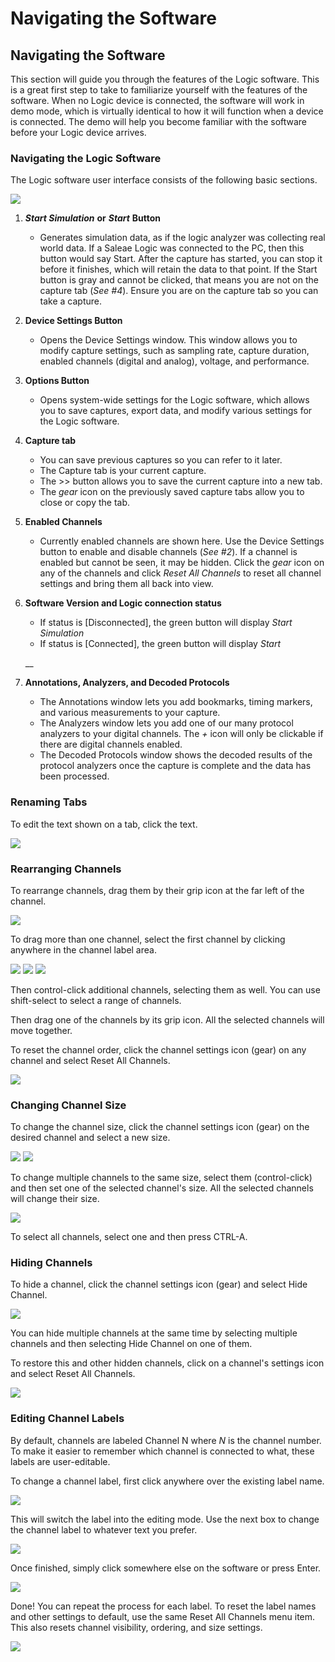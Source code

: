 # Navigating the Software

## Navigating the Software

This section will guide you through the features of the Logic software. This is a great first step to take to familiarize yourself with the features of the software. When no Logic device is connected, the software will work in demo mode, which is virtually identical to how it will function when a device is connected. The demo will help you become familiar with the software before your Logic device arrives.

### **Navigating the Logic Software**

The Logic software user interface consists of the following basic sections.

![](https://trello-attachments.s3.amazonaws.com/55f0ad9685db3c82f0f3aeba/5ae1f9f79107b39ac226e523/e3f9f9eecf3dc8bcd61877c8b37c6998/sw-UI.png)

1. _**Start Simulation**_ **or** _**Start**_ **Button** 

   * Generates simulation data, as if the logic analyzer was collecting real world data. If a Saleae Logic was connected to the PC, then this button would say Start. After the capture has started, you can stop it before it finishes, which will retain the data to that point. If the Start button is gray and cannot be clicked, that means you are not on the capture tab \(_See \#4_\). Ensure you are on the capture tab so you can take a capture.

2. **Device Settings Button** 

   * Opens the Device Settings window. This window allows you to modify capture settings, such as sampling rate, capture duration, enabled channels \(digital and analog\), voltage, and performance.

3. **Options Button** 

   * Opens system-wide settings for the Logic software, which allows you to save captures, export data, and modify various settings for the Logic software.

4. **Capture tab** 

   * You can save previous captures so you can refer to it later.
   * The Capture tab is your current capture. 
   * The &gt;&gt; button allows you to save the current capture into a new tab. 
   * The _gear_ icon on the previously saved capture tabs allow you to close or copy the tab.

5. **Enabled Channels** 

   * Currently enabled channels are shown here. Use the Device Settings button to enable and disable channels \(_See \#2_\). If a channel is enabled but cannot be seen, it may be hidden. Click the _gear_ icon on any of the channels and click _Reset All Channels_ to reset all channel settings and bring them all back into view.

6. **Software Version and Logic connection status**

   * If status is \[Disconnected\], the green button will display _Start Simulation_
   * If status is \[Connected\], the green button will display _Start_

   \_\_

7. **Annotations, Analyzers, and Decoded Protocols**
   * The Annotations window lets you add bookmarks, timing markers, and various measurements to your capture.
   * The Analyzers window lets you add one of our many protocol analyzers to your digital channels. The _+_ icon will only be clickable if there are digital channels enabled.
   * The Decoded Protocols window shows the decoded results of the protocol analyzers once the capture is complete and the data has been processed.

### **Renaming Tabs**

To edit the text shown on a tab, click the text.

![](https://trello-attachments.s3.amazonaws.com/57215c93d776ced6a7215d8a/349x100/4ce456d907ecbd65365c859d3cbd2765/edit_tab_label.png)

### **Rearranging Channels**

To rearrange channels, drag them by their grip icon at the far left of the channel.

![](https://trello-attachments.s3.amazonaws.com/57215c93d776ced6a7215d8a/332x142/43fb99eccd5b2b786e4f3f6f3dc9c219/drag_channel.png)

To drag more than one channel, select the first channel by clicking anywhere in the channel label area.

![](https://trello-attachments.s3.amazonaws.com/57215c93d776ced6a7215d8a/199x249/7d196c0516dc5a2cc6d213957e6eb98f/multi_select_1.png) ![](https://trello-attachments.s3.amazonaws.com/57215c93d776ced6a7215d8a/200x248/e7fc7023de52bb7cab4be2546464390a/multi_select_2.png) ![](https://trello-attachments.s3.amazonaws.com/57215c93d776ced6a7215d8a/199x248/71baeaca3a51f08f809f3fe8b6a848e6/multi_select_3.png)

Then control-click additional channels, selecting them as well. You can use shift-select to select a range of channels.

Then drag one of the channels by its grip icon. All the selected channels will move together.

To reset the channel order, click the channel settings icon \(gear\) on any channel and select Reset All Channels.

![](https://trello-attachments.s3.amazonaws.com/57215c93d776ced6a7215d8a/331x212/a5375cb27170883d6937354a858bcc8b/reset_channel_order.png)

### **Changing Channel Size**

To change the channel size, click the channel settings icon \(gear\) on the desired channel and select a new size.

![](https://trello-attachments.s3.amazonaws.com/57215c93d776ced6a7215d8a/350x211/2528ea48bea08d1cc8361b546720a044/change_channel_size_1.png) ![](https://trello-attachments.s3.amazonaws.com/57215c93d776ced6a7215d8a/350x253/b50b00ffc1eebfe0b681bc7573e51d95/change_channel_size_2.png)

To change multiple channels to the same size, select them \(control-click\) and then set one of the selected channel's size. All the selected channels will change their size.

![](https://trello-attachments.s3.amazonaws.com/57215c93d776ced6a7215d8a/350x211/aa4f535b11c2bb3c5c300089e4a01d0e/change_size_multiple.png)

To select all channels, select one and then press CTRL-A.

### **Hiding Channels**

To hide a channel, click the channel settings icon \(gear\) and select Hide Channel.

![](https://trello-attachments.s3.amazonaws.com/57215c93d776ced6a7215d8a/350x222/ca3a60dfd03a440ca72e49b880a5c4f0/hide_channel.png)

You can hide multiple channels at the same time by selecting multiple channels and then selecting Hide Channel on one of them.

To restore this and other hidden channels, click on a channel's settings icon and select Reset All Channels.

![](https://trello-attachments.s3.amazonaws.com/57215c93d776ced6a7215d8a/350x231/e6bfbd778f94a38bad39012eb4fe6df1/reset_all_channels.png)

### **Editing Channel Labels**

By default, channels are labeled Channel N where _N_ is the channel number. To make it easier to remember which channel is connected to what, these labels are user-editable.

To change a channel label, first click anywhere over the existing label name.

![](https://trello-attachments.s3.amazonaws.com/57215c93d776ced6a7215d8a/200x75/2332b0847b338d2f888ce03df56fc70e/1-clicklabel.png)

This will switch the label into the editing mode. Use the next box to change the channel label to whatever text you prefer.

![](https://trello-attachments.s3.amazonaws.com/57215c93d776ced6a7215d8a/203x71/9d8a3e456b693aaa2389026e84a251cc/2-editlabel.png)

Once finished, simply click somewhere else on the software or press Enter.

![](https://trello-attachments.s3.amazonaws.com/57215c93d776ced6a7215d8a/199x78/984a2dbeecdacb8b848466cd6f755150/3-finishedlabel.png)

Done! You can repeat the process for each label. To reset the label names and other settings to default, use the same Reset All Channels menu item. This also resets channel visibility, ordering, and size settings.

![](https://trello-attachments.s3.amazonaws.com/57215c93d776ced6a7215d8a/331x212/a5375cb27170883d6937354a858bcc8b/reset_channel_order.png)

